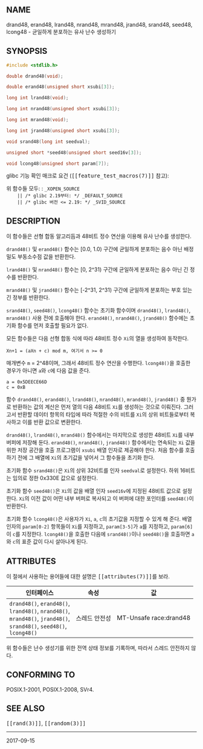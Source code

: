 ## NAME

drand48, erand48, lrand48, nrand48, mrand48, jrand48, srand48, seed48, lcong48 - 균일하게 분포하는 유사 난수 생성하기

## SYNOPSIS

```c
#include <stdlib.h>

double drand48(void);

double erand48(unsigned short xsubi[3]);

long int lrand48(void);

long int nrand48(unsigned short xsubi[3]);

long int mrand48(void);

long int jrand48(unsigned short xsubi[3]);

void srand48(long int seedval);

unsigned short *seed48(unsigned short seed16v[3]);

void lcong48(unsigned short param[7]);
```

glibc 기능 확인 매크로 요건 (<tt>[[feature_test_macros(7)]]</tt> 참고):

위 함수들 모두:
:   `_XOPEN_SOURCE`<br>
    `    || /* glibc 2.19부터: */ _DEFAULT_SOURCE`<br>
    `    || /* glibc 버전 <= 2.19: */ _SVID_SOURCE`

## DESCRIPTION

이 함수들은 선형 합동 알고리듬과 48비트 정수 연산을 이용해 유사 난수를 생성한다.

`drand48()` 및 `erand48()` 함수는 [0.0, 1.0) 구간에 균일하게 분포하는 음수 아닌 배정밀도 부동소수점 값을 반환한다.

`lrand48()` 및 `nrand48()` 함수는 [0, 2^31) 구간에 균일하게 분포하는 음수 아닌 긴 정수를 반환한다.

`mrand48()` 및 `jrand48()` 함수는 [-2^31, 2^31) 구간에 균일하게 분포하는 부호 있는 긴 정부를 반환한다.

`srand48()`, `seed48()`, `lcong48()` 함수는 초기화 함수이며 `drand48()`, `lrand48()`, `mrand48()` 사용 전에 호출해야 한다. `erand48()`, `nrand48()`, `jrand48()` 함수에는 초기화 함수를 먼저 호출할 필요가 없다.

모든 함수들은 다음 선형 합동 식에 따라 48비트 정수 `Xi`의 열을 생성하여 동작한다.

```
Xn+1 = (aXn + c) mod m, 여기서 n >= 0
```

매개변수 `m` = 2^48이며, 그래서 48비트 정수 연산을 수행한다. `lcong48()`을 호출한 경우가 아니면 `a`와 `c`에 다음 값을 준다.

```
a = 0x5DEECE66D
c = 0xB
```

함수 `drand48()`, `erand48()`, `lrand48()`, `nrand48()`, `mrand48()`, `jrand48()` 중 뭔가로 반환하는 값의 계산은 먼저 열의 다음 48비트 `Xi`를 생성하는 것으로 이뤄진다. 그러고서 반환할 데이터 항목의 타입에 따라 적절한 수의 비트를 `Xi`의 상위 비트들로부터 복사하고 이를 반환 값으로 변환한다.

`drand48()`, `lrand48()`, `mrand48()` 함수에서는 마지막으로 생성한 48비트 `Xi`를 내부 버퍼에 저장해 둔다. `erand48()`, `nrand48()`, `jrand48()` 함수에서는 연속되는 `Xi` 값을 위한 저장 공간을 호출 프로그램이 `xsubi` 배열 인자로 제공해야 한다. 처음 함수를 호출하기 전에 그 배열에 `Xi`의 초기값을 넣어서 그 함수들을 초기화 한다.

초기화 함수 `srand48()`은 `Xi`의 상위 32비트를 인자 `seedval`로 설정한다. 하위 16비트는 임의로 정한 0x330E 값으로 설정한다.

초기화 함수 `seed48()`은 `Xi`의 값을 배열 인자 `seed16v`에 지정된 48비트 값으로 설정한다. `Xi`의 이전 값이 어떤 내부 버퍼로 복사되고 이 버퍼에 대한 포인터를 `seed48()`이 반환한다.

초기화 함수 `lcong48()`은 사용자가 `Xi`, `a`, `c`의 초기값을 지정할 수 있게 해 준다. 배열 인자의 `param[0-2]` 항목들이 `Xi`를 지정하고, `param[3-5]`가 `a`를 지정하고, `param[6]`이 `c`를 지정한다. `lcong48()`을 호출한 다음에 `srand48()`이나 `seed48()`을 호출하면 `a`와 `c`의 표준 값이 다시 살아나게 된다.

## ATTRIBUTES

이 절에서 사용하는 용어들에 대한 설명은 <tt>[[attributes(7)]]</tt>를 보라.

| 인터페이스 | 속성 | 값 |
| --- | --- | --- |
| `drand48()`, `erand48()`,<br>`lrand48()`, `nrand48()`,<br>`mrand48()`, `jrand48()`,<br>`srand48()`, `seed48()`,<br>`lcong48()` | 스레드 안전성 | MT-Unsafe race:drand48 |

위 함수들은 난수 생성기를 위한 전역 상태 정보를 기록하며, 따라서 스레드 안전하지 않다.

## CONFORMING TO

POSIX.1-2001, POSIX.1-2008, SVr4.

## SEE ALSO

<tt>[[rand(3)]]</tt>, <tt>[[random(3)]]</tt>

----

2017-09-15
